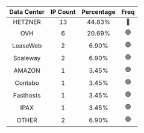 | Data Center | IP Count | Percentage | Freq |
|:------------:|:--------:|:-----------:|:-----:|
| HETZNER | 13 | 44.83% | 🔴 |
| OVH | 6 | 20.69% | 🟢 |
| LeaseWeb | 2 | 6.90% | 🟢 |
| Scaleway | 2 | 6.90% | 🟢 |
| AMAZON | 1 | 3.45% | 🟢 |
| Contabo | 1 | 3.45% | 🟢 |
| Fasthosts | 1 | 3.45% | 🟢 |
| IPAX | 1 | 3.45% | 🟢 |
| OTHER | 2 | 6.90% | 🟢 |
